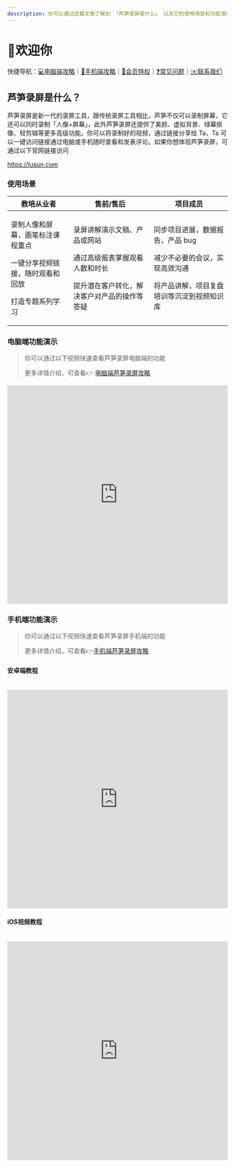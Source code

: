 ```yaml
---
description: 你可以通过这篇文章了解到 「芦笋录屏是什么」 以及它的使用场景和功能演示
---
```


# 👏欢迎你

快捷导航：[💻电脑端攻略](basic/pc.md)｜[📱手机端攻略](basic/phone.md)｜[🌟会员特权](basic/vip.md)｜[❓常见问题](faq.md)｜[✉️联系我们](contact.md)

## 芦笋录屏是什么？

芦笋录屏是新一代的录屏工具，跟传统录屏工具相比，芦笋不仅可以录制屏幕，它还可以同时录制「人像+屏幕」，此外芦笋录屏还提供了美颜、虚拟背景、绿幕抠像、轻剪辑等更多高级功能。你可以将录制好的视频，通过链接分享给 Ta，Ta 可以一键访问链接通过电脑或手机随时查看和发表评论。如果你想体验芦笋录屏，可通过以下官网链接访问

https://lusun.com

### 使用场景

| 教培从业者                                                                                                          | 售前/售后                                                                                                                                 | 项目成员                                                                                                                                    |
| ------------------------------------------------------------------------------------------------------------------- | ----------------------------------------------------------------------------------------------------------------------------------------- | ------------------------------------------------------------------------------------------------------------------------------------------- |
| <p>录制人像和屏幕，画笔标注课程重点</p><p></p><p>一键分享视频链接，随时观看和回放</p><p></p><p>打造专题系列学习</p> | <p>录屏讲解演示文稿、产品或网站</p><p></p><p>通过高级报表掌握观看人数和时长</p><p></p><p>提升潜在客户转化，解决客户对产品的操作等答疑</p> | <p>同步项目进展，数据报告，产品 bug</p><p></p><p>减少不必要的会议，实现高效沟通</p><p></p><p>将产品讲解，项目复盘培训等沉淀到视频知识库</p> |

### 电脑端功能演示

> 你可以通过以下视频快速查看芦笋录屏电脑端的功能
>
> 更多详情介绍，可查看👉 [电脑端芦笋录屏攻略](basic/pc.md)

<iframe src="https://lusun.com/embed/?id=nrLsJuK8lZJ" width="100%" height="500px" scrolling="no" border="0" frameborder="no" framespacing="0" allowfullscreen="true"></iframe>

### 手机端功能演示

> 你可以通过以下视频快速查看芦笋录屏手机端的功能
>
> 更多详情介绍，可查看👉[手机端芦笋录屏攻略](basic/phone.md)

#### 安卓端教程

<br>

<iframe src="https://lusun.com/embed/?id=KnLIirUaw9b" width="100%" height="500px" scrolling="no" border="0" frameborder="no" framespacing="0" allowfullscreen="true"></iframe>

<br>

#### iOS视频教程

<br>

<iframe src="https://lusun.com/embed/?id=UDBTH8prKgU" width="100%" height="500px" scrolling="no" border="0" frameborder="no" framespacing="0" allowfullscreen="true"></iframe>
